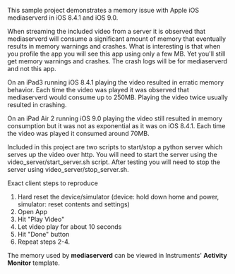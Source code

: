 This sample project demonstrates a memory issue with Apple iOS mediaserverd in iOS 8.4.1 and iOS 9.0.

When streaming the included video from a server it is observed that mediaserverd will consume a significant amount of memory that eventually results in memory warnings and crashes.  What is interesting is that when you profile the app you will see this app using only a few MB.  Yet you'll still get memory warnings and crashes.  The crash logs will be for mediaserverd and not this app.

On an iPad3 running iOS 8.4.1 playing the video resulted in erratic memory behavior.  Each time the video was played
it was observed that mediaserverd would consume up to 250MB.  Playing the video twice usually resulted in crashing.

On an iPad Air 2 running iOS 9.0 playing the video still resulted in memory consumption but it was not as exponential as it was
on iOS 8.4.1. Each time the video was played it consumed around 70MB.

Included in this project are two scripts to start/stop a python server which serves up the video over http.
You will need to start the server using the video_server/start_server.sh script.
After testing you will need to stop the server using video_server/stop_server.sh.

Exact client steps to reproduce

1. Hard reset the device/simulator (device: hold down home and power, simulator: reset contents and settings)
1. Open App
1. Hit "Play Video"
1. Let video play for about 10 seconds
1. Hit "Done" button
1. Repeat steps 2-4.

The memory used by **mediaserverd** can be viewed in Instruments' **Activity Monitor** template.
